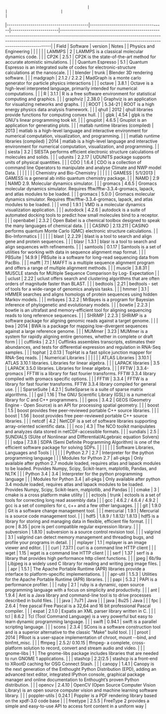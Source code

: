                                          |                                     |                        |                                                                                                                                                                                                                                     | 
|-----------------------------------------|-------------------------------------|------------------------|-------------------------------------------------------------------------------------------------------------------------------------------------------------------------------------------------------------------------------------| 
| Field                                   | Software                            | version                | Notes                                                                                                                                                                                                                               | 
| Physics and Engineering                 |                                     |                        |                                                                                                                                                                                                                                     | 
|                                         | LAMMPS                              | 2                      | LAMMPS is a classical molecular dynamics code.                                                                                                                                                                                      | 
|                                         | CP2K                                | 2.5.1                  | CP2K is the state-of-the-art method for accurate atomistic simulations.                                                                                                                                                             | 
|                                         | Quantum Espresso                    | 5.1                    | Quantum Espresso is an integrated suite of codes for electronic-structure calculations at the nanoscale.                                                                                                                            | 
|                                         | blender                             | trunk                  | Blender 3D rendering software.                                                                                                                                                                                                      | 
|                                         | madgraph                            | 2.1.2 / 2.2.2          | MadGraph is a monte carlo generator for particle physics interactions                                                                                                                                                               | 
|                                         | octave                              | 3.8.1                  | Octave is a high-level interpreted language, primarily intended for numerical computations.                                                                                                                                         | 
|                                         | R                                   | 3.1.1                  | R is a free software environment for statistical computing and graphics.                                                                                                                                                            | 
|                                         | graphviz                            | 2.38.0                 | Graphviz is an application for visualizing networks and graphs.                                                                                                                                                                     | 
|                                         | ROOT                                | 5.34-21                | ROOT is a high energy physics data analysis framework.                                                                                                                                                                              | 
|                                         | qhull                               | 2012                   | qhull libraries provide functions for computing convex hull.                                                                                                                                                                        | 
|                                         | glpk                                | 4.54                   | glpk is the GNU's linear programming took kit.                                                                                                                                                                                      | 
|                                         | gnuplot                             | 4.6.5                  | Gnuplot is an application for generating plots.                                                                                                                                                                                     | 
|                                         | matlab runtime libraries (compiled) | 2013                   | matlab is a high-level language and interactive environment for numerical computation, visualization, and programming.                                                                                                              | 
|                                         | matlab runtime libraries (compiled) | 2014                   | matlab  is a high-level language and interactive environment for numerical computation, visualization, and programming.                                                                                                             | 
|                                         | siesta                              | 3.2                    | SIESTA performs efficient electronic structure calculations of molecules and solids.                                                                                                                                                | 
|                                         | udunits                             | 2.2.17                 | UDUNITS package supports units of physical quantities.                                                                                                                                                                              | 
|                                         | CDO                                 | 1.6.4                  | CDO is a collection of command line Operators to manipulate and analyse Climate and NWP model Data.                                                                                                                                 | 
|                                         |                                     |                        |                                                                                                                                                                                                                                     | 
| Chemistry and Bio-Chemistry             |                                     |                        |                                                                                                                                                                                                                                     | 
|                                         | GAMESS                              | 5/1/2013               | GAMESS is a general ab initio quantum chemistry package.                                                                                                                                                                            | 
|                                         | NAMD                                | 2.9                    | NAMD 2.9. Molecular dynamics simulator.                                                                                                                                                                                             | 
|                                         | gromacs                             | 4.6.5                  | Gromacs molecular dynamics simulator. Requires fftw/fftw-3.3.4-gromacs, lapack, and atlas modules to be loaded.                                                                                                                     | 
|                                         | gromacs                             | 5.0.0                  | Gromacs molecular dynamics simulator. Requires fftw/fftw-3.3.4-gromacs, lapack, and atlas modules to be loaded.                                                                                                                     | 
|                                         | vmd                                 | 1.9.1                  | VMD is a molecular dynamics visualization application.                                                                                                                                                                              | 
|                                         | autodock                            | 4.2.6                  | autodock is a suite of automated docking tools to predict how small molecules bind to a receptor.                                                                                                                                   | 
|                                         | openbabel                           | 2.3.2                  | Open Babel is a chemical toolbox designed to speak the many languages of chemical data.                                                                                                                                             | 
|                                         | CASINO                              | 2.13.211               | CASINO performs quantum Monte Carlo (QMC) electronic structure calculations.                                                                                                                                                        | 
| Bio-Informatics                         |                                     |                        |                                                                                                                                                                                                                                     | 
|                                         | blast                               | 2.2.29                 | blast is a tool to search and align gene and protein sequences.                                                                                                                                                                     | 
|                                         | blasr                               | 1.3.1                  | blasr is a tool to search and align sequences with refinements.                                                                                                                                                                     | 
|                                         | samtools                            | 0.1.17                 | Samtools is a set of utilities for working with data in sequence alignment map format.                                                                                                                                              | 
|                                         | PBSuite                             | 14.9.9                 | PBSuite is a software for long-read sequencing data from PacBio.                                                                                                                                                                    | 
|                                         | mafft                               | 7.1                    | MAFFT is a multiple sequence alignment program and offers a range of multiple alignment methods.                                                                                                                                    | 
|                                         | muscle                              | 3.8.31                 | MUSCLE stands for MUltiple Sequence Comparison by Log- Expectation                                                                                                                                                                  | 
|                                         | uclust                              | 2.22                   | uclust offers search and clustering algorithms that are often orders of magnitude faster than BLAST.                                                                                                                                | 
|                                         | bedtools                            | 2.21                   | bedtools - set of tools for a wide-range of genomics analysis tasks.                                                                                                                                                                | 
|                                         | hmmer                               | 3.1                    | HMMER searches and aligns homologs of protein sequences using hidden Markov models.                                                                                                                                                 | 
|                                         | mrbayes                             | 3.2.2                  | MrBayes is a program for Bayesian inference of phylogenetic and evolutionary models.                                                                                                                                                | 
|                                         | bowtie                              | 2.2.3                  | bowtie is an ultrafast and memory-efficient tool for aligning sequencing reads to long reference sequences.                                                                                                                         | 
|                                         | SHRiMP                              | 2.2.3                  | SHRiMP is a software package for aligning genomic reads against a target genome.                                                                                                                                                    | 
|                                         | bwa                                 | 2014                   | BWA is a package for mapping low-divergent sequences against a large reference genome.                                                                                                                                              | 
|                                         | MUMmer                              | 3.23                   | MUMmer is a system for rapidly aligning entire genomes, whether in complete or draft form                                                                                                                                           | 
|                                         | cufflinks                           | 2.2.1                  | Cufflinks assembles transcripts, estimates their abundances, and tests for differential expression and regulation in RNA-Seq samples.                                                                                               | 
|                                         | tophat                              | 2.0.13                 | TopHat is a fast splice junction mapper for RNA-Seq reads.                                                                                                                                                                          | 
| Numerical Libraries                     |                                     |                        |                                                                                                                                                                                                                                     | 
|                                         | ATLAS Libraries                     | 3.10.1                 | ATLAS 3.10.1 libraries. Libraries for linear algebra.                                                                                                                                                                               | 
|                                         | LAPACK libraries                    | 3.5                    | LAPACK 3.5.0 libraries. Libraries for linear algebra.                                                                                                                                                                               | 
|                                         | FFTW                                | 3.3.4-gromacs          | FFTW is a library for fast fourier transforms. FFTW 3.3.4 library compiled with gromacs specific options.                                                                                                                           | 
|                                         | FFTW                                | 3.3.4                  | FFTW is a library for fast fourier transforms. FFTW 3.3.4 library compiled for general use.                                                                                                                                         | 
|                                         | SparseSuite                         | 4.2.1                  | SuiteSparse is a suite of sparse matrix algorithms.                                                                                                                                                                                 | 
|                                         | gsl                                 | 1.16                   | The GNU Scientific Library (GSL) is a numerical library for C and C++ programmers.                                                                                                                                                  | 
|                                         | geos                                | 3.4.2                  | GEOS (Geometry Engine - Open Source) is an API for processing spatial geometry.                                                                                                                                                     | 
|                                         | boost                               | 1.5                    | boost  provides free peer-reviewed portable C++ source libraries.                                                                                                                                                                   | 
|                                         | boost                               | 1.56                   | boost  provides free peer-reviewed portable C++ source libraries.                                                                                                                                                                   | 
|                                         | netcdf                              | 4.2                    | NetCDF is a set of software libraries supporting array-oriented scientific data.                                                                                                                                                    | 
|                                         | nco                                 | 4.3                    | The NCO toolkit manipulates and analyzes data stored in netCDF-accessible formats.                                                                                                                                                  | 
|                                         | sundials                            | 2.5                    | SUNDIALS (SUite of Nonlinear and DIfferential/ALgebraic equation Solvers)                                                                                                                                                           | 
|                                         | sdpa                                | 7.3.8                  | SDPA (Semi Definite Programming Algorithm) is one of the efficient software package for solving SDPs.                                                                                                                               | 
|                                         |                                     |                        |                                                                                                                                                                                                                                     | 
| Software Libraries, Languages and Tools |                                     |                        |                                                                                                                                                                                                                                     | 
|                                         | Python 2.7                          | 2.7                    | Interpreter for the python programming language                                                                                                                                                                                     | 
|                                         | Modules for Python 2.7              | all-pkgs               | Only available after python 2.7 module loaded, requires atlas and lapack modules to be loaded. Provides Numpy, Scipy, Scikit-learn, matplotlib, Pandas, and  NLTK                                                                   | 
|                                         | Python 3.4                          | 3.4                    | Interpreter for the python programming language                                                                                                                                                                                     | 
|                                         | Modules for Python 3.4              | all-pkgs               | Only available after python 3.4 module loaded, requires atlas and lapack modules to be loaded. Provides Numpy, Scipy, Scikit-learn, matplotlib, and  Pandas                                                                         | 
|                                         | cmake                               | 3                      | cmake is a cross platform make utility                                                                                                                                                                                              | 
|                                         | ectools                             | trunk                  | ectools is a set of tools for correcting long read assembly data                                                                                                                                                                    | 
|                                         | gcc                                 | 4.6.2 / 4.6.4 / 4.9.2  | gcc is a set of compilers for c, c++ and a few other languages.                                                                                                                                                                     | 
|                                         | git                                 | 1.9.0                  | Git is a software change management tool.                                                                                                                                                                                           | 
|                                         | mercurial                           | 1.9.1                  | Mercurial is a source code management tool.                                                                                                                                                                                         | 
|                                         | hdf5                                | 1.8.9 / 1.8.12/ 1.8.13 | hdf5 is a library for storing and managing data in flexible, efficient file format.                                                                                                                                                 | 
|                                         | pcre                                | 8.35                   | pcre is perl compatible regular expression library.                                                                                                                                                                                 | 
|                                         | subversion                          | 1.8.10                 | subversion is a source control revision tool.                                                                                                                                                                                       | 
|                                         | valgrind                            | 3.1                    | valgrind can detect memory management and threading bugs, and profile your programs in detail.                                                                                                                                      | 
|                                         | mplayer                             | 1.1                    | mplayer is an image viewer and editor.                                                                                                                                                                                              | 
|                                         | curl                                | 7.37.1                 | curl is a command line HTTP client                                                                                                                                                                                                  | 
|                                         | wget                                | 1.15                   | wget is a command line HTTP client                                                                                                                                                                                                  | 
|                                         | serf                                | 1.37                   | serf is a library that provides high performance http client functions.                                                                                                                                                             | 
|                                         | jpeg                                | 6b/9a                  | Libjpeg is a widely used C library for reading and writing jpeg image files.                                                                                                                                                        | 
|                                         | apr                                 | 1.5.1                  | The Apache Portable Runtime (APR) libraries provide a interface to platform-specific implementations.                                                                                                                               | 
|                                         | apr-util                            | 1.5.3                  | Utilities for the Apache Portable Runtime (APR)  libraries.                                                                                                                                                                         | 
|                                         | papi                                | 5.3.2                  | PAPI is a performance profiler.                                                                                                                                                                                                     | 
|                                         | ruby                                | 2.1                    | ruby is a dynamic, open source programming language with a focus on simplicity and productivity.                                                                                                                                    | 
|                                         | ant                                 | 1.9.4                  | Ant is a Java library and command-line tool is to drive processes described in build files.                                                                                                                                         | 
|                                         | java                                | 7u71                   | Java                                                                                                                                                                                                                                | 
|                                         | java                                | 8u25                   | Java                                                                                                                                                                                                                                | 
|                                         | fpc                                 | 2.6.4                  | free pascal Free Pascal is a 32,64 and 16 bit professional Pascal compiler.                                                                                                                                                         | 
|                                         | expat                               | 2.1.0                  | Expatis an XML parser library written in C.                                                                                                                                                                                         | 
|                                         | tcl                                 | 8.6.2                  | Tcl (Tool Command Language) is a very powerful but easy to learn dynamic programming language.                                                                                                                                      | 
|                                         | swift                               | 0.94.1                 | swift is a parallel scripting language.                                                                                                                                                                                             | 
|                                         | scons                               | 2.3.4                  | SCons is a software construction tool and is a superior alternative to the classic "Make" build tool.                                                                                                                               | 
|                                         | proot                               | 2014                   | PRoot is a user-space implementation of chroot, mount --bind, and binfmt_misc.                                                                                                                                                      | 
|                                         | ffmpeg                              | 2.5.2/ 0.10.15         | ffmpeg- a complete, cross-platform solution to record, convert and stream audio and video.                                                                                                                                          | 
|                                         | gnome-libs                          | 1                      | The gnome-libs package includes libraries that are needed to run GNOME 1 applications.                                                                                                                                              | 
|                                         | stashcp                             | 2.2/2.5                | stashcp is a front-end to XRootD caching for OSG Connect Stash.                                                                                                                                                                     | 
|                                         | canopy                              | 1.4.1                  | Canopy is the next generation of the Enthought Python Distribution (EPD), adding an advanced text editor, integrated IPython console, graphical package manager and online documentation to Enthought’s proven Python distribution. | 
|                                         | opencv                              | 2.4.10                 | OpenCV (Open Source Computer Vision Library) is an open source computer vision and machine learning software library.                                                                                                               | 
|                                         | poppler-utils                       | 0.24.1                 | Poppler is a PDF rendering library based on the xpdf-3.0 code base                                                                                                                                                                  | 
|                                         | freetype                            | 2.5.5                  | FreeType 2 provides a simple and easy-to-use API to access font content in a uniform way                                                                                                                                            | 
